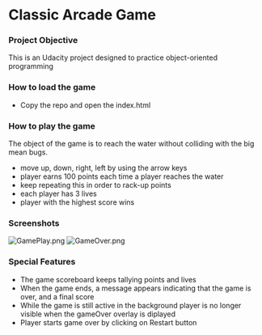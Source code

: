 # Classic Arcade Game

### Project Objective

This is an Udacity project designed to practice object-oriented programming
### How to load the game
  - Copy the repo and open the index.html
 

### How to play the game
The object of the game is to reach the water without colliding with the big mean bugs.
  - move up, down, right, left by using the arrow keys
  - player earns 100 points each time a player reaches the water
  - keep repeating this in order to rack-up points
  - each player has 3 lives
  - player with the highest score wins
                                          

  
### Screenshots
![GamePlay.png](https://github.com/sumanhakki/Classic-Arcade-Game/images/GamePlay.png)
![GameOver.png](https://github.com/sumanhakki/Classic-Arcade-Game/images/GameOver.png)



### Special Features
  - The game scoreboard keeps tallying points and lives  
  - When the game ends, a message appears indicating that the game is over, and a final score
  - While the game is still active in the background player is no longer visible when the gameOver overlay is diplayed
  - Player starts game over by clicking on Restart button


